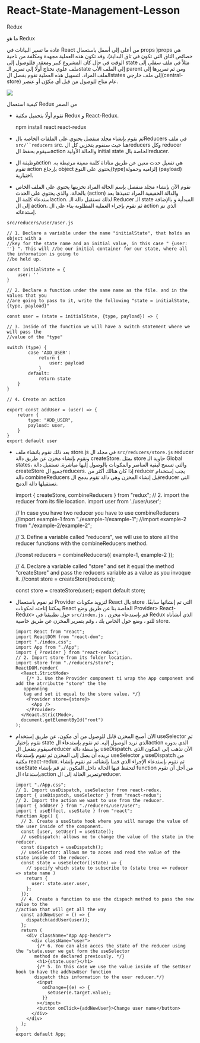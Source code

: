 # React-State-Management-Lesson

Redux

ما هو Redux

عادة ما تسير البيانات في React من أعلى إلى أسفل باستعمال props )props هي خصائص التاق التي تكون في تاق البداية)، وقد تكون هذه العملية مجهدة ومكلفة من ناحية الوقت في حال كان المشروع كبير ومعقد. فللوصول إلى state مثلاً في ملف سفلي إلى ملف علوي نحتاج أولًا إلى تمرير الـstate إلى الملف الأب parent ومن ثم تمريرها إلى الملف المراد. لتسهيل هذه العملية نقوم بفصل الstates إلى ملف خارجي(central-store) عام متاح للوصول من قبل أي مكوّن أو عنصر.
 

![](https://paper-attachments.dropbox.com/s_53CB02B642143BCF35D5C8841C7D9C5A253FB8A176C0F8A0C17C2DC0F8E8F99E_1648131554245_ReactDraw-01.jpg)



كيفية استعمال Redux من الصفر
- نقوم أولًا بتحميل مكتبة Redux و React-Redux.


    npm install react react-redux


- ثم نقوم بإنشاء مجلد منفصل يحتوي على الملفات الخاصة بالReducers في ملف `src/``reducers` src.
    هنا حيث سنقوم بتخزين كل الreducers وكل reducer سيقوم بحفظ الaction والحالة الأولية initial state الخاصة بالreducer.
    
- وظيفة الaction هي تفعيل حدث معين عن طريق مناداة كلمة معينة مرتبطة به. تقوم action بإرجاع object يحتوي على النوع(type)إلزاميه وحمولة (payload) اختيارية.


- نقوم الآن بإنشاء مجلد منفصل بإسم الحالة المراد تخزينها يحتوي على الملف الخاص بالحالة، والذي يحتوي على الحدث (action) والدالة الحقيقية المراد تنفيذها بعد استدعاء كلمة الaction. لذلك تستقبل دالة الـ Reducer الـ state المبدأية و بالإضافة إلى ال action، ثم تقوم بإجراء العملية المطلوبة بناء على ال action الذي تم إستدعائه.

`src/reducers/user/user.js`


    // 1. Declare a variable under the name "initialState", that holds an object with a
    //key for the state name and an initial value, in this case " {user: ''} ". This will //be our initial container for our state, where all the information is going to 
    //be held up.
    
    const initialState = {
        user: ''
    }
    
    // 2. Declare a function under the same name as the file. and in the values that you
    //are going to pass to it, write the following "state = initialState, {type, payload}"
    
    const user = (state = initialState, {type, payload}) => {
    
    // 3. Inside of the function we will have a switch statement where we will pass the 
    //value of the "type"
        
    switch (type) {
            case 'ADD_USER':
                return {
                    user: payload
                }
            default:
                return state
        }
    }
    
    // 4. Create an action
    
    export const addUser = (user) => {
        return {
            type: "ADD_USER",
            payload: user,
        }
    }
    export default user


- بعد ذلك نقوم بانشاء ملف store.js في مجلد ال `src/reducers/store.js` reducer ونقوم بإنشاء مخزن عن طريق دالة createStore. يمثل store حاوية الـ Global states، والتي تسمح لبقية العناصر والمكونات بالوصول إليها مباشرة. تستقبل دالة createStore جميع الreducers. إذا كان هنالك أكثر من reducer يجب إستخدام دالة combineReducers قبل إنشاء المخزن وهي دالة تقوم بدمج الreducer التي تستقبلها دالة الدمج.


    import { createStore, combineReducers } from "redux";
    // 2. import the reducer from its file location.
    import user from './user/user';
     
    // In case you have two reducer you have to use combineReducers
    //import example-1 from "./example-1/example-1";
    //import example-2 from "./example-2/example-2";
    
    // 3. Define a variable called "reducers", we will use to store all the reducer functions with the combineReducers method.
    
    //const reducers = combineReducers({ example-1, example-2 });
    
    // 4. Declare a variable called "store" and set it equal the method "createStore" and pass the reducers variable as a value as you invoque it.
    //const store = createStore(reducers);
    
    const store = createStore(user);
    export default store;

 

- ثم نقوم باستعمال Provider لتزويد مكونات React بال store التي تم إنشائها سابقًا. يمكننا إتاحته لمكونات React الخاصة بنا عن طريق وضع Provider> React-Redux> حول تطبيقنا في `src/index.js` . قم بإستدعاء مخزن Redux الذي أنشأناه للتو ، وضع <Provider> حول <App> الخاص بك ، وقم بتمرير المخزن عن طريق خاصية store.


 
      import React from "react";
      import ReactDOM from "react-dom";
      import "./index.css";
      import App from "./App";
      import { Provider } from "react-redux";
      // 2. Import store from its folder location.
      import store from "./reducers/store";
      ReactDOM.render(
        <React.StrictMode>
          {/* 3. Use the Provider component ti wrap the App component and add the atrributte "store" the the 
         oppenning 
         tag and set it equal to the store value. */}
          <Provider store={store}>
            <App />
          </Provider>
        </React.StrictMode>,
        document.getElementById("root")
      );

 


- الآن أصبح المخزن قابل للوصول من أي مكون، عن طريق إستخدام useSelector ثم نقوم بإختيار state الذي نريد الوصول إليه. ثم نقوم بإستدعاء الaction الذي بدوره سيقوم بتفعيل الreducer بواسطة دالة useDispatch.
    الآن نذهب إلى المكون الذي نريده أن يصل إلى المخزن ثم نقوم بإستدعاء  useSelector و useDispatch من مكتبة react-redux. ثم نقوم بإستدعاء الإجراء الذي قمنا بإنشائه. ثم نقوم بإنشاء useState لتحفظ فيها الحالة داخل المكون. ثم قم بإنشاء function من أجل أن تقوم بإستدعاء الaction وتمرير الحالة إلى الreducer.  
    
 
      import "./App.css";
      // 1. Import useDispatch, useSelector from react-redux.
      import { useDispatch, useSelector } from "react-redux";
      // 2. Import the action we want to use from the reducer.
      import { addUser } from "./reducers/user/user";
      import { useEffect, useState } from "react";
      function App() {
        // 3. Create a useState hook where you will manage the value of the user inside of the component.
        const [user, setUser] = useState();
        // useDispatch: allows me to change the value of the state in the reducer.
        const dispatch = useDispatch();
        // useSelector: allows me to acces and read the value of the state inside of the reducer.
        const state = useSelector((state) => {
          // specify which state to subscribe to (state tree => reducer => state name )
          return {
            user: state.user.user,
          };
        });
        // 4. Create a function to use the dispach method to pass the new value to the 
      //action that will get all the way
        const addNewUser = () => {
          dispatch(addUser(user));
        };
        return (
          <div className="App App-header">
            <div className="user">
              {/* 6. You can also acces the state of the reducer using the "state.user we get form the useSelector 
             method de declared previously. */}
              <h1>{state.user}</h1>
              {/* 5. In this case we use the value inside of the setUser hook to have the addNewUser function 
             dispatch this information to the user reducer.*/}
              <input
                onChange={(e) => {
                  setUser(e.target.value);
                }}
              ></input>
              <button onClick={addNewUser}>Change user name</button>
            </div>
          </div>
        );
      }
      export default App;


